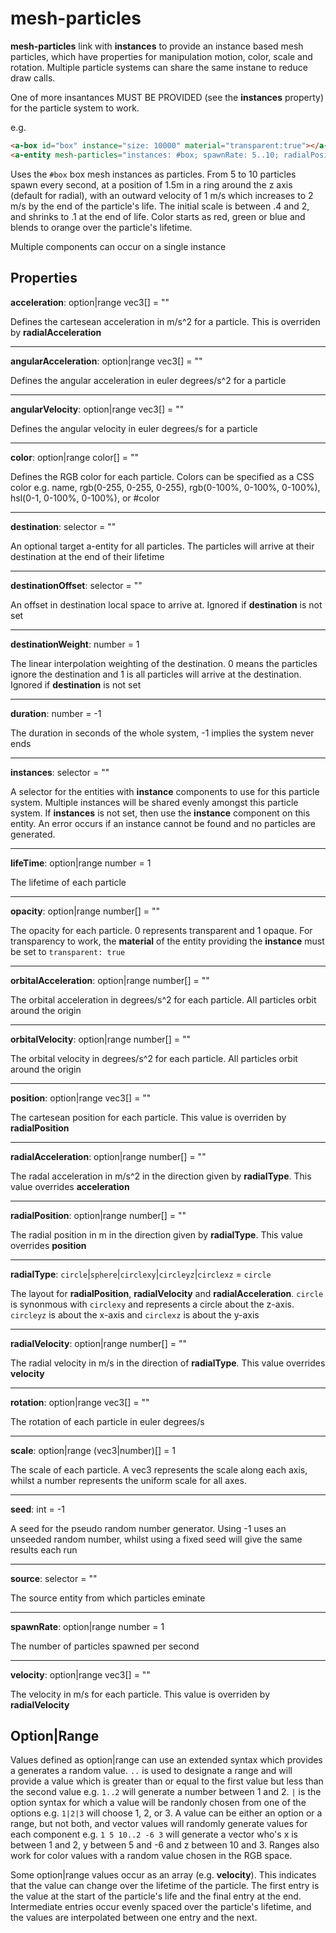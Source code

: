 # mesh-particles

**mesh-particles** link with **instances** to provide an instance based mesh particles, which have properties for manipulation motion, color, scale and rotation.  Multiple particle systems can share the same instane to reduce draw calls.

One of more insantances MUST BE PROVIDED (see the **instances** property) for the particle system to work.

e.g.
```html
<a-box id="box" instance="size: 10000" material="transparent:true"></a-box>
<a-entity mesh-particles="instances: #box; spawnRate: 5..10; radialPosition: 1.5; radialVelocity: 1,2; rotation: 0 0 0..360 360 360, 0 0 0; scale: .4...2,.1; color: red|green|blue,orange; lifeTime: 3"></a-entity>
```
Uses the `#box` box mesh instances as particles.  From 5 to 10 particles spawn every second, at a position of 1.5m in a ring around the z axis (default for radial), with an outward velocity of 1 m/s which increases to 2 m/s by the end of the particle's life.  The initial scale is between .4 and 2, and shrinks to .1 at the end of life.  Color starts as red, green or blue and blends to orange over the particle's lifetime.

Multiple components can occur on a single instance

## Properties

**acceleration**: option|range vec3[] = ""

Defines the cartesean acceleration in m/s^2 for a particle.  This is overriden by **radialAcceleration**

---
**angularAcceleration**: option|range vec3[] = ""

Defines the angular acceleration in euler degrees/s^2 for a particle

---
**angularVelocity**: option|range vec3[] = ""

Defines the angular velocity in euler degrees/s for a particle

---
**color**: option|range color[] = ""

Defines the RGB color for each particle.  Colors can be specified as a CSS color e.g. name, rgb(0-255, 0-255, 0-255), rgb(0-100%, 0-100%, 0-100%), hsl(0-1, 0-100%, 0-100%), or #color

---
**destination**: selector = ""

An optional target a-entity for all particles.  The particles will arrive at their destination at the end of their lifetime

---
**destinationOffset**: selector = ""

An offset in destination local space to arrive at. Ignored if **destination** is not set

---
**destinationWeight**: number = 1

The linear interpolation weighting of the destination. 0 means the particles ignore the destination and 1 is all particles will arrive at the destination. Ignored if **destination** is not set

---
**duration**: number = -1

The duration in seconds of the whole system, -1 implies the system never ends

---
**instances**: selector = ""

A selector for the entities with **instance** components to use for this particle system.  Multiple instances will be shared evenly amongst this particle system.  If **instances** is not set, then use the **instance** component on this entity.  An error occurs if an instance cannot be found and no particles are generated.

---
**lifeTime**: option|range number = 1

The lifetime of each particle

---
**opacity**: option|range number[] = ""

The opacity for each particle. 0 represents transparent and 1 opaque.  For transparency to work, the **material** of the entity providing the **instance** must be set to `transparent: true`

---
**orbitalAcceleration**: option|range number[] = ""

The orbital acceleration in degrees/s^2 for each particle.  All particles orbit around the origin

---
**orbitalVelocity**: option|range number[] = ""

The orbital velocity in degrees/s^2 for each particle. All particles orbit around the origin

---
**position**: option|range vec3[] = ""

The cartesean position for each particle.  This value is overriden by **radialPosition**

---
**radialAcceleration**: option|range number[] = ""

The radal acceleration in m/s^2 in the direction given by **radialType**. This value overrides **acceleration**

---
**radialPosition**: option|range number[] = ""

The radial position in m in the direction given by **radialType**. This value overrides **position**

---
**radialType**: `circle`|`sphere`|`circlexy`|`circleyz`|`circlexz` = `circle`

The layout for **radialPosition**, **radialVelocity** and **radialAcceleration**. `circle` is synonmous with `circlexy` and represents a circle about the z-axis. `circleyz` is about the x-axis and `circlexz` is about the y-axis

---
**radialVelocity**: option|range number[] = ""

The radial velocity in m/s in the direction of **radialType**. This value overrides **velocity**

---
**rotation**: option|range vec3[] = ""

The rotation of each particle in euler degrees/s

---
**scale**: option|range (vec3|number)[] = 1

The scale of each particle.  A vec3 represents the scale along each axis, whilst a number represents the uniform scale for all axes.

---
**seed**: int = -1

A seed for the pseudo random number generator.  Using -1 uses an unseeded random number, whilst using a fixed seed will give the same results each run

---
**source**: selector = ""

The source entity from which particles eminate

---
**spawnRate**: option|range number = 1

The number of particles spawned per second

---
**velocity**: option|range vec3[] = ""

The velocity in m/s for each particle. This value is overriden by **radialVelocity**

## Option|Range

Values defined as option|range can use an extended syntax which provides a generates a random value.  `..` is used to designate a range and will provide a value which is greater than or equal to the first value but less than the second value e.g. `1..2` will generate a number between 1 and 2.  `|` is the option syntax for which a value will be randonly chosen from one of the options e.g. `1|2|3` will choose 1, 2, or 3.  A value can be either an option or a range, but not both, and vector values will randomly generate values for each component e.g. `1 5 10..2 -6 3` will generate a vector who's x is between 1 and 2, y between 5 and -6 and z between 10 and 3.  Ranges also work for color values with a random value chosen in the RGB space.

Some option|range values occur as an array (e.g. **velocity**).  This indicates that the value can change over the lifetime of the particle.  The first entry is the value at the start of the particle's life and the final entry at the end.  Intermediate entries occur evenly spaced over the particle's lifetime, and the values are interpolated between one entry and the next.